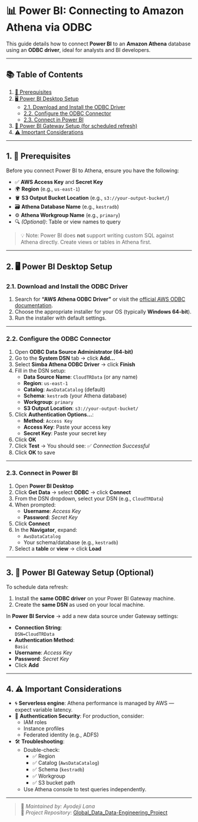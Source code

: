 # 📊 Power BI: Connecting to Amazon Athena via ODBC

This guide details how to connect **Power BI** to an **Amazon Athena** database using an **ODBC driver**, ideal for analysts and BI developers.

---

## 📚 Table of Contents

1. [🧾 Prerequisites](#1-prerequisites)  
2. [🖥 Power BI Desktop Setup](#2-power-bi-desktop-setup)  
   - [2.1. Download and Install the ODBC Driver](#21-download-and-install-the-odbc-driver)  
   - [2.2. Configure the ODBC Connector](#22-configure-the-odbc-connector)  
   - [2.3. Connect in Power BI](#23-connect-in-power-bi)
3. [🚪 Power BI Gateway Setup (for scheduled refresh)](#3-power-bi-gateway-setup)
4. [⚠️ Important Considerations](#4-important-considerations)

---

## 1. 🧾 Prerequisites

Before you connect Power BI to Athena, ensure you have the following:

- ✅ **AWS Access Key** and **Secret Key**
- 🌍 **Region** (e.g., `us-east-1`)
- 🪣 **S3 Output Bucket Location** (e.g., `s3://your-output-bucket/`)
- 🗃 **Athena Database Name** (e.g., `kestradb`)
- ⚙️ **Athena Workgroup Name** (e.g., `primary`)
- 🔍 *(Optional)*: Table or view names to query

> 💡 Note: Power BI does **not** support writing custom SQL against Athena directly. Create views or tables in Athena first.

---

## 2. 🖥 Power BI Desktop Setup

### 2.1. Download and Install the ODBC Driver

1. Search for **“AWS Athena ODBC Driver”** or visit the [official AWS ODBC documentation](https://docs.aws.amazon.com/athena/latest/ug/athena-odbc.html).
2. Choose the appropriate installer for your OS (typically **Windows 64-bit**).
3. Run the installer with default settings.

---

### 2.2. Configure the ODBC Connector

1. Open **ODBC Data Source Administrator (64-bit)**
2. Go to the **System DSN** tab → click **Add...**
3. Select **Simba Athena ODBC Driver** → click **Finish**
4. Fill in the DSN setup:
   - **Data Source Name**: `CloudTRData` (or any name)
   - **Region**: `us-east-1`
   - **Catalog**: `AwsDataCatalog` (default)
   - **Schema**: `kestradb` (your Athena database)
   - **Workgroup**: `primary`
   - **S3 Output Location**: `s3://your-output-bucket/`
5. Click **Authentication Options...**:
   - **Method**: `Access Key`
   - **Access Key**: Paste your access key
   - **Secret Key**: Paste your secret key
6. Click **OK**
7. Click **Test** → You should see: ✅ *Connection Successful*
8. Click **OK** to save

---

### 2.3. Connect in Power BI

1. Open **Power BI Desktop**
2. Click **Get Data** → select **ODBC** → click **Connect**
3. From the DSN dropdown, select your DSN (e.g., `CloudTRData`)
4. When prompted:
   - **Username**: *Access Key*
   - **Password**: *Secret Key*
5. Click **Connect**
6. In the **Navigator**, expand:
   - `AwsDataCatalog`
   - Your schema/database (e.g., `kestradb`)
7. Select a **table** or **view** → click **Load**

---

## 3. 🚪 Power BI Gateway Setup (Optional)

To schedule data refresh:

1. Install the **same ODBC driver** on your Power BI Gateway machine.
2. Create the **same DSN** as used on your local machine.

In **Power BI Service** → add a new data source under Gateway settings:

- **Connection String**:  
  `DSN=CloudTRData`
- **Authentication Method**:  
  `Basic`
- **Username**: *Access Key*  
- **Password**: *Secret Key*
- Click **Add**

---

## 4. ⚠️ Important Considerations

- 🌀 **Serverless engine**: Athena performance is managed by AWS — expect variable latency.
- 🔐 **Authentication Security**: For production, consider:
  - IAM roles
  - Instance profiles
  - Federated identity (e.g., ADFS)
- 🛠 **Troubleshooting**:
  - Double-check:
    - ✅ Region
    - ✅ Catalog (`AwsDataCatalog`)
    - ✅ Schema (`kestradb`)
    - ✅ Workgroup
    - ✅ S3 bucket path
  - Use Athena console to test queries independently.

---

> 📎 *Maintained by: Ayodeji Lana*  
> 🔗 *Project Repository*: [Global_Data_Data-Engineering_Project](https://github.com/Deljimae/Global_Data_Data-Engineering_Project-)

